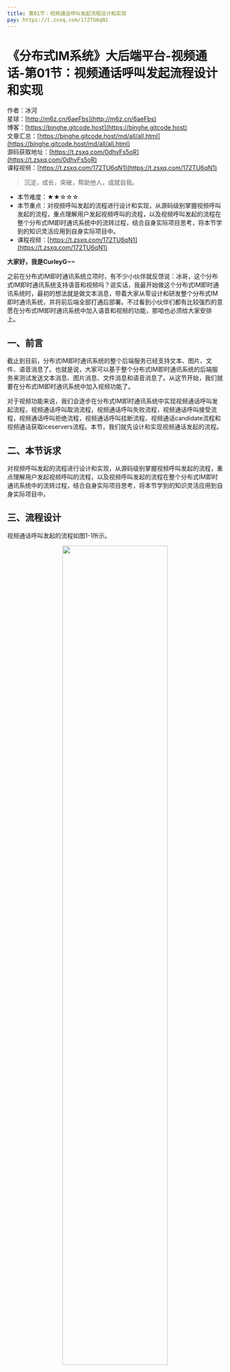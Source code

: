 ```yaml
---
title: 第01节：视频通话呼叫发起流程设计和实现
pay: https://t.zsxq.com/172TU6qN1
---
```


# 《分布式IM系统》大后端平台-视频通话-第01节：视频通话呼叫发起流程设计和实现

作者：冰河
<br/>星球：[http://m6z.cn/6aeFbs](http://m6z.cn/6aeFbs)
<br/>博客：[https://binghe.gitcode.host](https://binghe.gitcode.host)
<br/>文章汇总：[https://binghe.gitcode.host/md/all/all.html](https://binghe.gitcode.host/md/all/all.html)
<br/>源码获取地址：[https://t.zsxq.com/0dhvFs5oR](https://t.zsxq.com/0dhvFs5oR)
<br/>课程视频：[https://t.zsxq.com/172TU6qN1](https://t.zsxq.com/172TU6qN1)

> 沉淀，成长，突破，帮助他人，成就自我。

* 本节难度：★★☆☆☆
* 本节重点：对视频呼叫发起的流程进行设计和实现，从源码级别掌握视频呼叫发起的流程，重点理解用户发起视频呼叫的流程，以及视频呼叫发起的流程在整个分布式IM即时通讯系统中的流转过程，结合自身实际项目思考，将本节学到的知识灵活应用到自身实际项目中。
* 课程视频：[https://t.zsxq.com/172TU6qN1](https://t.zsxq.com/172TU6qN1)

**大家好，我是CurleyG~~**

之前在分布式IM即时通讯系统立项时，有不少小伙伴就反馈说：冰哥，这个分布式IM即时通讯系统支持语音和视频吗？说实话，我最开始做这个分布式IM即时通讯系统时，最初的想法就是做文本消息，带着大家从零设计和研发整个分布式IM即时通讯系统，并将前后端全部打通后部署。不过看到小伙伴们都有比较强烈的意愿在分布式IM即时通讯系统中加入语音和视频的功能，那咱也必须给大家安排上。

## 一、前言

截止到目前，分布式IM即时通讯系统的整个后端服务已经支持文本、图片、文件、语音消息了。也就是说，大家可以基于整个分布式IM即时通讯系统的后端服务来测试发送文本消息、图片消息、文件消息和语音消息了。从这节开始，我们就要在分布式IM即时通讯系统中加入视频功能了。

对于视频功能来说，我们会逐步在分布式IM即时通讯系统中实现视频通话呼叫发起流程，视频通话呼叫取消流程，视频通话呼叫失败流程，视频通话呼叫接受流程，视频通话呼叫拒绝流程，视频通话呼叫挂断流程、视频通话candidate流程和视频通话获取iceservers流程。本节，我们就先设计和实现视频通话发起的流程。

## 二、本节诉求

对视频呼叫发起的流程进行设计和实现，从源码级别掌握视频呼叫发起的流程，重点理解用户发起视频呼叫的流程，以及视频呼叫发起的流程在整个分布式IM即时通讯系统中的流转过程，结合自身实际项目思考，将本节学到的知识灵活应用到自身实际项目中。

## 三、流程设计

视频通话呼叫发起的流程如图1-1所示。

<div align="center">
    <img src="https://binghe.gitcode.host/images/project/im/2024-01-31-001.png?raw=true" width="70%">
    <br/>
</div>

可以看到，整体流程还是比较简单的，主要涉及到用户及其好友、消息微服务、分布式缓存、即时通讯SDK、消息中间件、即时通讯后端服务等，具体流程参考图例即可。
## 查看完整文章

加入[冰河技术](http://m6z.cn/6aeFbs)知识星球，解锁完整技术文章与完整代码
